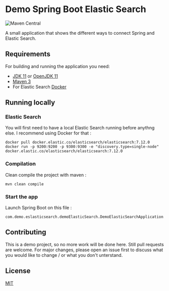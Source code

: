 # Demo Spring Boot Elastic Search
![Maven Central](https://img.shields.io/maven-central/v/org.apache.maven/apache-maven/3.6.1)

A small application that shows the different ways to connect Spring and Elastic Search.

## Requirements

For building and running the application you need:

- [JDK 11](https://www.oracle.com/fr/java/technologies/javase-jdk11-downloads.html) or [OpenJDK 11](https://openjdk.java.net/projects/jdk/11/)
- [Maven 3](https://maven.apache.org)
- For Elastic Search [Docker](https://www.docker.com/)

## Running locally

### Elastic Search

You will first need to have a local Elastic Search running before anythng else. I recommend using Docker for that :
```
docker pull docker.elastic.co/elasticsearch/elasticsearch:7.12.0
docker run -p 9200:9200 -p 9300:9300 -e "discovery.type=single-node" docker.elastic.co/elasticsearch/elasticsearch:7.12.0
```

### Compilation

Clean compile the project with maven :
```
mvn clean compile
```

### Start the app
Launch Spring Boot on this file :
```
com.demo.eslasticsearch.demoElasticSearch.DemoElasticSearchApplication
```

## Contributing
This is a demo project, so no more work will be done here. Still pull requests are welcome. For major changes, please open an issue first to discuss what you would like to change / or what you don't unterstand.

## License
[MIT](https://choosealicense.com/licenses/mit/)
